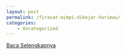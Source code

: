 ```yaml
---
layout: post
permalink: /firasat-mimpi-dikejar-harimau/
categories:
    - Uncategorized
---
```


[Baca Selengkapnya](/06)